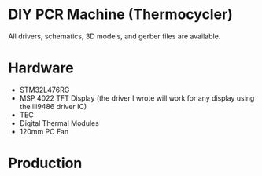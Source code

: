 # DIY PCR Machine (Thermocycler)
All drivers, schematics, 3D models, and gerber files are available.

# Hardware
- STM32L476RG
- MSP 4022 TFT Display (the driver I wrote will work for any display using the ili9486 driver IC)
- TEC
- Digital Thermal Modules
- 120mm PC Fan

# Production
